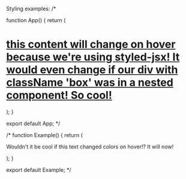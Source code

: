 Styling examples:
/*

function App() {
  return (
   <div>
      <style jsx global>{`
        body {
          font-family: Helvetica;
        }
        .box {
          border: none;
          display: block;
          border-bottom: 2px solid #fff;
          margin-bottom: 10px;
        }
        .box:hover {
          border-bottom: 2px solid #ccc;
          outline: 0;
        }
        a {
          color: #888;
          text-decoration: none;
        }
      `}</style>
      <div style={{margin: '19px auto 0', width: 142}}>
        <a href="https://medium.com/" target="_blank">
          <div className="box">
             <h1>this content will change on hover because we're using styled-jsx! It would even change if our div with className 'box' was in a nested component! So cool!</h1>
          </div>
        </a>
      </div>
  </div>
  );
}

export default App;
*/


/*
function Example() {
  return (
   <div>
      <style jsx global>{`
        .color-toggle {
          background-color: green;
        }
        .color-toggle:hover {
          background-color: pink;
        }
      `}</style>
      <div className="color-toggle">
        <p>Wouldn't it be cool if this text changed colors on hover!? It will now!</p>
      </div>
  </div>
  );
}

export default Example;
*/